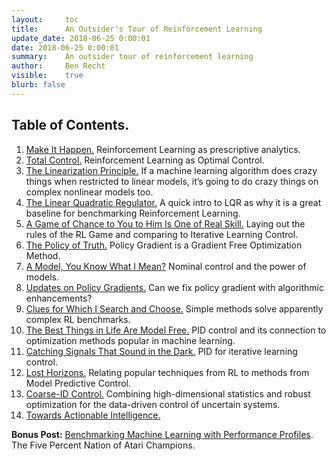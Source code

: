 ```yaml
---
layout:     toc
title:      An Outsider's Tour of Reinforcement Learning
update_date: 2018-06-25 0:00:01
date: 2018-06-25 0:00:01
summary:    An outsider tour of reinforcement learning
author:     Ben Recht
visible:    true
blurb: false
---
```


## Table of Contents.

1. [Make It Happen.](http://www.argmin.net/2018/01/29/taxonomy/) Reinforcement Learning as prescriptive analytics.
2. [Total Control.](http://www.argmin.net/2018/02/01/control-tour/) Reinforcement Learning as Optimal Control.
3. [The Linearization Principle.](http://www.argmin.net/2018/02/05/linearization/) If a machine learning algorithm does crazy things when restricted to linear models, it’s going to do crazy things on complex nonlinear models too.
4. [The Linear Quadratic Regulator.](http://www.argmin.net/2018/02/08/lqr/) A quick intro to LQR as why it is a great baseline for benchmarking Reinforcement Learning.
5. [A Game of Chance to You to Him Is One of Real Skill.](http://www.argmin.net/2018/02/14/rl-game/) Laying out the rules of the RL Game and comparing to Iterative Learning Control.
6. [The Policy of Truth.](http://www.argmin.net/2018/02/20/reinforce/) Policy Gradient is a Gradient Free Optimization Method.
7. [A Model, You Know What I Mean?](http://www.argmin.net/2018/02/26/nominal/) Nominal control and the power of models.
8. [Updates on Policy Gradients.](http://www.argmin.net/2018/03/13/pg-saga/) Can we fix policy gradient with algorithmic enhancements?
9. [Clues for Which I Search and Choose.](http://www.argmin.net/2018/03/20/mujocoloco/) Simple methods solve apparently complex RL benchmarks.
10. [The Best Things in Life Are Model Free.](http://www.argmin.net/2018/04/19/pid/) PID control and its connection to optimization methods popular in machine learning.
11. [Catching Signals That Sound in the Dark.](http://www.argmin.net/2018/04/24/ilc/) PID for iterative learning control.
12. [Lost Horizons.](http://www.argmin.net/2018/05/02/adp/) Relating popular techniques from RL to methods from Model Predictive Control.
13. [Coarse-ID Control.](http://www.argmin.net/2018/05/11/coarse-id-control/) Combining high-dimensional statistics and robust optimization for the data-driven control of uncertain systems.
14. [Towards Actionable Intelligence.](http://www.argmin.net/2018/06/25/rl-tour-fin/)

**Bonus Post:** [Benchmarking Machine Learning with Performance Profiles](http://www.argmin.net/2018/03/26/performance-profiles). The Five Percent Nation of Atari Champions.
